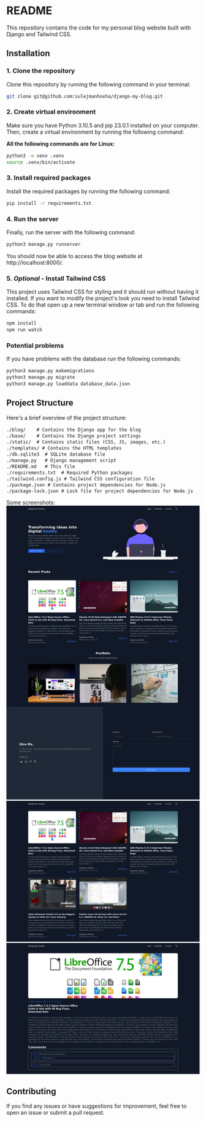 # README
This repository contains the code for my personal blog website built with Django and Tailwind CSS.

## Installation
### 1. Clone the repository
Clone this repository by running the following command in your terminal:
```bash
git clone git@github.com:sulejmanhoxha/django-my-blog.git
```

### 2. Create virtual environment
Make sure you have Python 3.10.5 and pip 23.0.1 installed on your computer. Then, create a virtual environment by running the following command:

 **All the following commands are for Linux:**
```bash
python3 -m venv .venv
source .venv/bin/activate
```

### 3. Install required packages
Install the required packages by running the following command:

```bash
pip install -r requirements.txt
```

### 4. Run the server
Finally, run the server with the following command:

```bash
python3 manage.py runserver
```
You should now be able to access the blog website at http://localhost:8000/.
### 5. *Optional* - Install Tailwind CSS

This project uses Tailwind CSS for styling and it should run without having it installed. If you want to modify the project's look you need to install Tailwind CSS. To do that open up a new terminal window or tab and run the following commands:

```bash
npm install
npm run watch
```

### Potential problems
If you have problems with the database run the following commands:
```bash
python3 manage.py makemigrations
python3 manage.py migrate
python3 manage.py loaddata database_data.json
```

## Project Structure
Here's a brief overview of the project structure:

```
./blog/    # Contains the Django app for the blog
./base/    # Contains the Django project settings
./static/  # Contains static files (CSS, JS, images, etc.)
./templates/ # Contains the HTML templates
./db.sqlite3  # SQLite database file
./manage.py   # Django management script
./README.md   # This file
./requirements.txt  # Required Python packages
./tailwind.config.js # Tailwind CSS configuration file
./package.json # Contains project dependencies for Node.js
./package-lock.json # Lock file for project dependencies for Node.js
```

Some screenshots:
![alt text](https://github.com/sulejmanhoxha/django-my-blog/blob/master/screenshot1.png)
![alt text](https://github.com/sulejmanhoxha/django-my-blog/blob/master/screenshot2.png)
![alt text](https://github.com/sulejmanhoxha/django-my-blog/blob/master/screenshot3.png)

## Contributing
If you find any issues or have suggestions for improvement, feel free to open an issue or submit a pull request.
